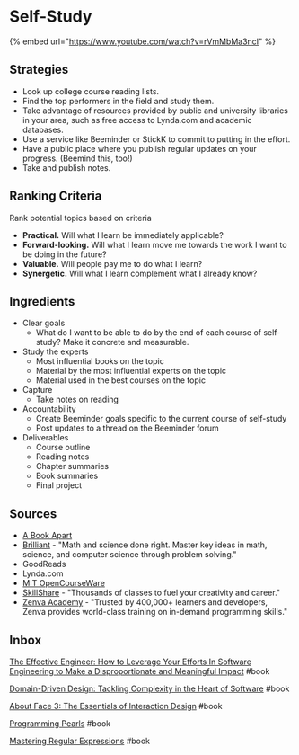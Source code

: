# Self-Study

{% embed url="https://www.youtube.com/watch?v=rVmMbMa3ncI" %}

## Strategies

* Look up college course reading lists.
* Find the top performers in the field and study them.
* Take advantage of resources provided by public and university libraries in your area, such as free access to Lynda.com and academic databases.
* Use a service like Beeminder or StickK to commit to putting in the effort.
* Have a public place where you publish regular updates on your progress. \(Beemind this, too!\)
* Take and publish notes.

## Ranking Criteria

Rank potential topics based on criteria

* **Practical.** Will what I learn be immediately applicable? 
* **Forward-looking.** Will what I learn move me towards the work I want to be doing in the future?
* **Valuable.** Will people pay me to do what I learn? 
* **Synergetic.** Will what I learn complement what I already know? 

## Ingredients

* Clear goals
  * What do I want to be able to do by the end of each course of self-study? Make it concrete and measurable.
* Study the experts
  * Most influential books on the topic
  * Material by the most influential experts on the topic
  * Material used in the best courses on the topic
* Capture
  * Take notes on reading
* Accountability
  * Create Beeminder goals specific to the current course of self-study
  * Post updates to a thread on the Beeminder forum
* Deliverables
  * Course outline
  * Reading notes
  * Chapter summaries
  * Book summaries
  * Final project

## Sources

* [A Book Apart](https://abookapart.com/)
* [Brilliant](https://brilliant.org/) - "Math and science done right. Master key ideas in math, science, and computer science through problem solving."
* GoodReads
* Lynda.com
* [MIT OpenCourseWare](https://ocw.mit.edu/index.htm)
* [SkillShare](https://www.skillshare.com/) - "Thousands of classes to fuel your creativity and career."
* [Zenva Academy](https://academy.zenva.com/) - "Trusted by 400,000+ learners and developers, Zenva provides world-class training on in-demand programming skills."

## Inbox

[The Effective Engineer: How to Leverage Your Efforts In Software Engineering to Make a Disproportionate and Meaningful Impact](https://www.goodreads.com/book/show/25238425-the-effective-engineer) \#book

[Domain-Driven Design: Tackling Complexity in the Heart of Software](https://www.goodreads.com/book/show/179133.Domain_Driven_Design) \#book

[About Face 3: The Essentials of Interaction Design](https://www.goodreads.com/book/show/289062.About_Face_3) \#book

[Programming Pearls](https://www.goodreads.com/book/show/52084.Programming_Pearls) \#book

[Mastering Regular Expressions](https://www.goodreads.com/book/show/703099.Mastering_Regular_Expressions) \#book

